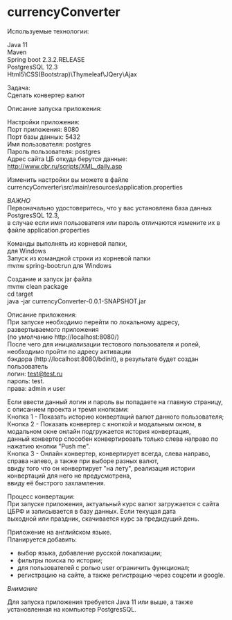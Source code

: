 # currencyConverter
Используемые технологии:

Java 11  
Maven  
Spring boot 2.3.2.RELEASE  
PostgresSQL 12.3  
Html5\CSS(Bootstrap)\Thymeleaf\JQery\Ajax  

Задача:   
Сделать конвертер валют
    
Описание запуска приложения:  
  
Настройки приложения:  
Порт приложения: 8080  
Порт базы данных: 5432  
Имя пользователя: postgres  
Пароль пользователя: postgres  
Адрес сайта ЦБ откуда берутся данные: http://www.cbr.ru/scripts/XML_daily.asp
  
Изменить настройки вы можете в файле currencyConverter\src\main\resources\application.properties  
  
*ВАЖНО*  
Первоначально удостоверитесь, что у вас установлена база данных PostgresSQL 12.3,   
в случае если имя пользователя или пароль отличаются измените их в файле application.properties  
  
Команды выполнять из корневой папки,  
для Windows   
Запуск из командной строки из корневой папки   
mvnw spring-boot:run для Windows  
  
Создание и запуск jar файла   
mvnw clean package  
cd target  
java -jar currencyConverter-0.0.1-SNAPSHOT.jar  
  
Описание приложения:  
При запуске необходимо перейти по локальному адресу, развертываемого приложения  
(по умолчанию http://localhost:8080/)  
После чего для инициализации тестового пользователя и ролей, необходимо пройти по адресу активации  
бэкдора (http://localhost:8080/bdinit), в результате будет создан пользователь   
логин: test@test.ru   
пароль: test.   
права: admin и user  
  
Если ввести данный логин и пароль вы попадаете на главную страницу, с описанием проекта и тремя кнопками:  
Кнопка 1 - Показать историю конвертаций валют данного пользователя;  
Кнопка 2 - Показать конвертер с кнопкой и модальным окном, в модальном окне онлайн подгружается история конвертация,   
данный конвертер способен конвертировать только слева направо по нажатию кнопки "Push me".  
Кнопка 3 - Онлайн конвертер, конвертирует всегда, слева направо, справа налево, а также при выборе разных валют,   
ввиду того что он конвертирует "на лету", реализация истории конвертаций для него не предусмотрена,   
ввиду её быстрого захламления.  
  
Процесс конвертации:  
При запуске приложения, актуальный курс валют загружается с сайта ЦБРФ и записывается в базу данных. Если текущая дата  
выходной или праздник, скачивается курс за предидущий день.
  
Приложение на английском языке.  
Планируется добавить:  
- выбор языка, добавление русской локализации;  
- фильтры поиска по истории;  
- для пользователей с ролью user ограничить функционал;  
- регистрацию на сайте, а также регистрацию через соцсети и google.  
  
*Внимание*  
  
Для запуска приложения требуется Java 11 или выше, а также установленная на компьютер PostgresSQL.  
